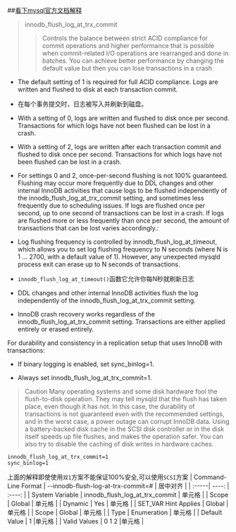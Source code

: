 
##[看下mysql官方文档解释](https://dev.mysql.com/doc/refman/8.0/en/innodb-parameters.html#sysvar_innodb_flush_log_at_trx_commit)
>innodb_flush_log_at_trx_commit
>>Controls the balance between strict ACID compliance for commit operations and higher performance that is possible when commit-related I/O operations are rearranged and done in batches. You can achieve better performance by changing the default value but then you can lose transactions in a crash.

* The default setting of 1 is required for full ACID compliance. Logs are written and flushed to disk at each transaction commit.
 -  在每个事务提交时，日志被写入并刷新到磁盘。

* With a setting of 0, logs are written and flushed to disk once per second. Transactions for which logs have not been flushed can be lost in a crash.

* With a setting of 2, logs are written after each transaction commit and flushed to disk once per second. Transactions for which logs have not been flushed can be lost in a crash.

* For settings 0 and 2, once-per-second flushing is not 100% guaranteed. Flushing may occur more frequently due to DDL changes and other internal InnoDB activities that cause logs to be flushed independently of the innodb_flush_log_at_trx_commit setting, and sometimes less frequently due to scheduling issues. If logs are flushed once per second, up to one second of transactions can be lost in a crash. If logs are flushed more or less frequently than once per second, the amount of transactions that can be lost varies accordingly.:

* Log flushing frequency is controlled by innodb_flush_log_at_timeout, which allows you to set log flushing frequency to N seconds (where N is 1 ... 2700, with a default value of 1). However, any unexpected mysqld process exit can erase up to N seconds of transactions.
 - `innodb_flush_log_at_timeout()`函数它允许你每N秒就刷新日志
* DDL changes and other internal InnoDB activities flush the log independently of the innodb_flush_log_at_trx_commit setting.

* InnoDB crash recovery works regardless of the innodb_flush_log_at_trx_commit setting. Transactions are either applied entirely or erased entirely.

For durability and consistency in a replication setup that uses InnoDB with transactions:
* If binary logging is enabled, set sync_binlog=1.
  
* Always set innodb_flush_log_at_trx_commit=1.

>Caution
Many operating systems and some disk hardware fool the flush-to-disk operation. They may tell mysqld that the flush has taken place, even though it has not. In this case, the durability of transactions is not guaranteed even with the recommended settings, and in the worst case, a power outage can corrupt InnoDB data. Using a battery-backed disk cache in the SCSI disk controller or in the disk itself speeds up file flushes, and makes the operation safer. You can also try to disable the caching of disk writes in hardware caches.

```
innodb_flush_log_at_trx_commit=1
sync_binlog=1
```
上面的解释即使使用`双1`方案不能保证100%安全,可以使用`SCSI`方案
| 
Command-Line Format | --innodb-flush-log-at-trx-commit=# | 居中对齐 |
| :-----| ----: | :----: |
| System Variable | innodb_flush_log_at_trx_commit | 单元格 |
| Scope | Global | 单元格 |
| Dynamic | Yes | 单元格 |
| SET_VAR Hint Applies | Global | 单元格 |
| Scope | Global | 单元格 |
| Type | Enumeration | 单元格 |
| Default Value | 	1 |单元格  |
| Valid Values | 	0 1 2 |单元格  |